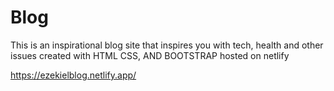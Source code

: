 # Blog
This is an inspirational blog site that  inspires you with tech, health and other issues created with HTML CSS, AND BOOTSTRAP
hosted on netlify

https://ezekielblog.netlify.app/
